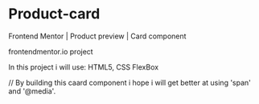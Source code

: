 # Product-card
Frontend Mentor | Product preview | Card component

frontendmentor.io project 

In this project i will use:
HTML5, CSS FlexBox 

// By building this caard component i hope i will get better
 at using 'span' and '@media'.